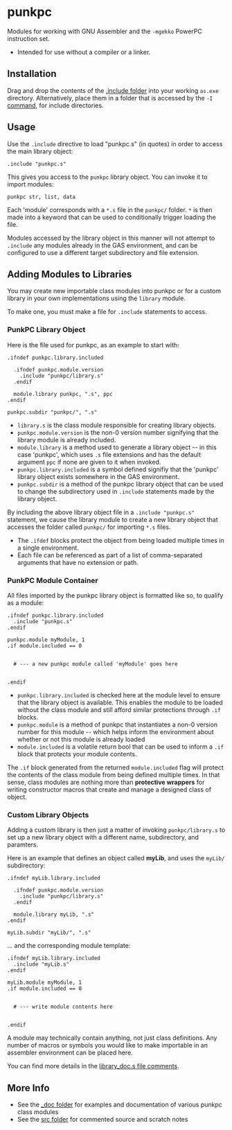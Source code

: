 # punkpc
Modules for working with GNU Assembler and the `-mgekko` PowerPC instruction set.
- Intended for use without a compiler or a linker.



Installation
------------

Drag and drop the contents of the [.include folder][include] into your working `as.exe` directory.
Alternatively, place them in a folder that is accessed by the `-I` [command][icommand], for include directories.



Usage
-----

Use the `.include` directive to load "punkpc.s" (in quotes) in order to access the main library object:

```
.include "punkpc.s"
```


This gives you access to the `punkpc` library object. 
You can invoke it to import modules:

```
punkpc str, list, data
```

Each 'module' corresponds with a `*.s` file in the `punkpc/` folder. `*` is then made into a keyword that can be used to conditionally trigger loading the file. 

Modules accessed by the library object in this manner will not attempt to `.include` any modules already in the GAS environment, and can be configured to use a different target subdirectory and file extension.



Adding Modules to Libraries
---------------------------

You may create new importable class modules into punkpc or for a custom library in your own implementations using the `library` module.

To make one, you must make a file for `.include` statements to access. 



### PunkPC Library Object

Here is the file used for punkpc, as an example to start with:

```
.ifndef punkpc.library.included

  .ifndef punkpc.module.version
    .include "punkpc/library.s"
  .endif

  module.library punkpc, ".s", ppc
.endif

punkpc.subdir "punkpc/", ".s"

```
- `library.s` is the class module responsible for creating library objects.
- `punkpc.module.version` is the non-0 version number signifying that the library module is already included.
- `module.library` is a method used to generate a library object -- in this case 'punkpc', which uses `.s` file extensions and has the default argument `ppc` if none are given to it when invoked.
- `punkpc.library.included` is a symbol defined signifiy that the 'punkpc' library object exists somewhere in the GAS environment.
- `punkpc.subdir` is a method of the punkpc library object that can be used to change the subdirectory used in `.include` statements made by the library object.

By including the above library object file in a `.include "punkpc.s"` statement, we cause the library module to create a new library object that accesses the folder called `punkpc/` for importing `*.s` files. 
- The `.ifdef` blocks protect the object from being loaded multiple times in a single environment. 
- Each file can be referenced as part of a list of comma-separated arguments that have no extension or path.

### PunkPC Module Container

All files imported by the punkpc library object is formatted like so, to qualify as a module:

```
.ifndef punkpc.library.included
  .include "punkpc.s"
.endif

punkpc.module myModule, 1
.if module.included == 0


  # --- a new punkpc module called 'myModule' goes here


.endif
```
- `punkpc.library.included` is checked here at the module level to ensure that the library object is available. This enables the module to be loaded without the class module and still afford similar protections through `.if` blocks.
- `punkpc.module` is a method of punkpc that instantiates a non-0 version number for this module -- which helps inform the environment about whether or not this module is already loaded
- `module.included` is a volatile return bool that can be used to inform a `.if` block that protects your module contents.

The `.if` block generated from the returned `module.included` flag will protect the contents of the class module from being defined multiple times. 
In that sense, class modules are nothing more than **protective wrappers** for writing constructor macros that create and manage a designed class of object.



### Custom Library Objects

Adding a custom library is then just a matter of invoking `punkpc/library.s` to set up a new library object with a different name, subdirectory, and paramters.

Here is an example that defines an object called **myLib**, and uses the `myLib/` subdirectory:

```
.ifndef myLib.library.included

  .ifndef punkpc.module.version
    .include "punkpc/library.s"
  .endif

  module.library myLib, ".s"
.endif

myLib.subdir "myLib/", ".s"
```


... and the corresponding module template:

```
.ifndef myLib.library.included
  .include "myLib.s"
.endif

myLib.module myModule, 1
.if module.included == 0


  # --- write module contents here


.endif
```

A module may technically contain anything, not just class definitions. Any number of macros or symbols you would like to make importable in an assembler environment can be placed here.

You can find more details in the [library_doc.s file comments][lib_doc].



More Info
---------

- See the [_doc folder][doc] for examples and documentation of various punkpc class modules
- See the [src folder][src] for commented source and scratch notes

[doc]: https://github.com/Punkline/punkpc/tree/master/_doc
[lib_doc]: https://github.com/Punkline/punkpc/tree/master/_doc/library_doc.s
[src]: https://github.com/Punkline/punkpc/tree/master/src
[include]: https://github.com/Punkline/punkpc/tree/master/.include
[icommand]: https://sourceware.org/binutils/docs/as/Invoking.html#Invoking
